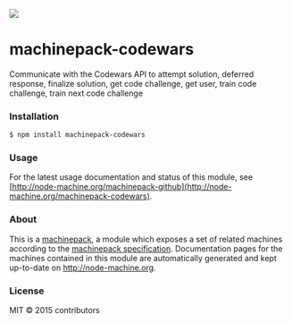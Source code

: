 ![](http://node-machine.org/images/machine-anthropomorph-for-white-bg.png)

# machinepack-codewars

Communicate with the Codewars API to attempt solution, deferred response, finalize solution, get code challenge, get user, train code challenge, train next code challenge

### Installation

```sh
$ npm install machinepack-codewars
```

### Usage

For the latest usage documentation and status of this module, see [http://node-machine.org/machinepack-github](http://node-machine.org/machinepack-codewars).

### About

This is a [machinepack](http://node-machine.org/), a module which exposes a set of related machines according to the [machinepack specification](http://node-machine.org/spec/machinepack).
Documentation pages for the machines contained in this module are automatically generated and kept up-to-date on http://node-machine.org.

### License

MIT &copy; 2015 contributors
